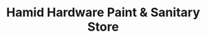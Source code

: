 ---
title: "Hamid Hardware Paint & Sanitary Store"
url: /karachi/hamid-hardware-paint-and-sanitary-store/
shop: hardware
---